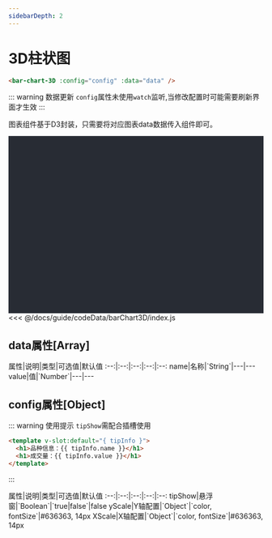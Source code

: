 ```yaml
---
sidebarDepth: 2
---
```


# 3D柱状图

```html
<bar-chart-3D :config="config" :data="data" />
```
<click-to-copy :info="barChart3DTag" />

::: warning 数据更新
`config`属性未使用`watch`监听,当修改配置时可能需要刷新界面才生效
:::

图表组件基于D3封装，只需要将对应图表data数据传入组件即可。

<div class="chart-container">
  <bar-chart-3D :data="data" :config="config">
    <template v-slot:default="{ tipInfo }">
      <h1>品种信息：{{ tipInfo.name }}</h1>
      <h1>成交量：{{ tipInfo.value }}</h1>
    </template>
  </bar-chart-3D>
</div>

<fold-box title="点击以展示/隐藏config数据">
<<< @/docs/guide/codeData/barChart3D/index.js
</fold-box>

## data属性[Array]

<full-width-table>
属性|说明|类型|可选值|默认值
:--:|:--:|:--:|:--:|:--:
name|名称|`String`|---|---
value|值|`Number`|---|---
</full-width-table>

## config属性[Object]

::: warning 使用提示
`tipShow`需配合插槽使用

```html
<template v-slot:default="{ tipInfo }">
  <h1>品种信息：{{ tipInfo.name }}</h1>
  <h1>成交量：{{ tipInfo.value }}</h1>
</template>
```
:::

<full-width-table>
属性|说明|类型|可选值|默认值
:--:|:--:|:--:|:--:|:--:
tipShow|悬浮窗|`Boolean`|`true|false`|false
yScale|Y轴配置|`Object`|`color, fontSize`|#636363, 14px
XScale|X轴配置|`Object`|`color, fontSize`|#636363, 14px
</full-width-table>

<script>
import barChart3D from './codeData/barChart3D/index.js'

export default {
  data () {
    return {
      ...barChart3D,

      barChart3DTag: `<dv-scroll-ranking-board :config="config" style="width:500px;height:300px" />`,
    }
  }
}
</script>

<style lang="less" scoped>
.chart-container {
  position: relative;
  height: 350px;
  background-color: #282c34;
  overflow: hidden;
  display: flex;
  justify-content: center;
  align-items: center;
  font-weight: normal;
}
</style>
